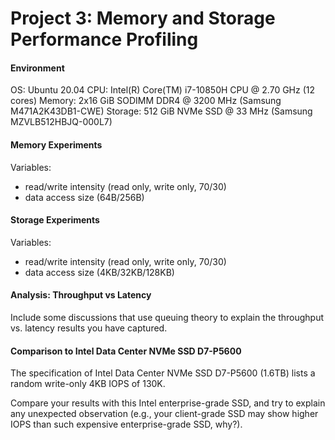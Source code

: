 # Project 3: Memory and Storage Performance Profiling

#### Environment

OS: Ubuntu 20.04
CPU: Intel(R) Core(TM) i7-10850H CPU @ 2.70 GHz (12 cores)
Memory: 2x16 GiB SODIMM DDR4 @ 3200 MHz (Samsung M471A2K43DB1-CWE)
Storage: 512 GiB NVMe SSD @ 33 MHz (Samsung MZVLB512HBJQ-000L7)

#### Memory Experiments

Variables:
- read/write intensity (read only, write only, 70/30)
- data access size (64B/256B)

#### Storage Experiments

Variables:
- read/write intensity (read only, write only, 70/30)
- data access size (4KB/32KB/128KB)

#### Analysis: Throughput vs Latency

Include some discussions that use queuing theory to explain the throughput vs. latency results you have captured.

#### Comparison to Intel Data Center NVMe SSD D7-P5600

The  specification  of  Intel  Data  Center  NVMe  SSD  D7-P5600  (1.6TB)  lists  a  random  write-only  4KB  IOPS  of  130K. 

Compare your results with this Intel enterprise-grade SSD, and try to explain any unexpected observation (e.g., your client-grade SSD may show higher IOPS than such expensive enterprise-grade SSD, why?). 